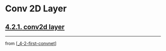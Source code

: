 # Conv 2D Layer

## [**4.2.1.** conv2d layer](https://livebook.manning.com/book/deep-learning-with-javascript/chapter-4/29)

---
from [[_4-2-first-convnet]]

[//begin]: # "Autogenerated link references for markdown compatibility"
[_4-2-first-convnet]: _4-2-first-convnet.md "First ConvNet"
[//end]: # "Autogenerated link references"